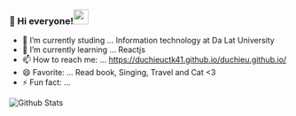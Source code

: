 ### :wave: Hi everyone!<img src="https://user-images.githubusercontent.com/5679180/79618120-0daffb80-80be-11ea-819e-d2b0fa904d07.gif" width="27px">

- 🔭 I’m currently studing ... Information technology at Da Lat University
- 🌱 I’m currently learning ... Reactjs
- 📫 How to reach me: ... https://duchieuctk41.github.io/duchieu.github.io/
- 😄 Favorite: ... Read book, Singing, Travel and Cat <3
- ⚡ Fun fact: ...
<div>
  <img alt="Github Stats" src="https://thanh-github-stats.vercel.app/api?username=duchieuctk41&hide=stars&count_private=true&show_icons=true&hide_border=true" />
  <!-- <img alt="Most language used" src="https://github-readme-stats.vercel.app/api/top-langs/?username=duchieuctk41&layout=compact&hide_border=true" /> -->
<div>
